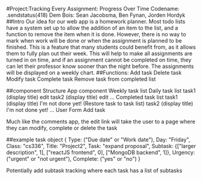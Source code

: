 #Project:Tracking Every Assignment: Progress Over Time
Codename: .sendstatus(418)
Dem Bois: Sean Jacobsma, Ben Fynan, Jorden Hordyk
##Intro
Our idea for our web app is a homework planner. Most todo lists have a system set up to allow
the addition of an item to the list, and a function to remove the item when it is done.
However, there is no way to mark when work will be done or when the assignment is planned to be finished. This is a feature that many students could benefit from, as it allows them to fully plan out their week. This will help to make all assignments are turned in on time, and if an assignment cannot be completed on time, they can let their professor know sooner than the night before. The assignments will be displayed on a weekly chart.
##Functions:
Add task
Delete task
Modify task
Complete task
Remove task from completed list

##component Structure
App component
    Weekly task list
      Daily task list
        task1 (display title)
          edit
        task2 (display title)
          edit
        ...
    Completed task list
      task1 (display title)
        I'm not done yet! (Restore task to task list)
      task2 (display title)
        I'm not done yet!
      ...
    User Form
      Add task

Much like the comments app, the edit link will take the user to a page
where they can modify, complete or delete the task

##example task object
{
  Type: ("Due date" or "Work date"),
  Day: "Friday",
  Class: "cs336",
  Title: "Project2",
  Task: "expand proposal",
  Subtask: {["larger description", 1], ["reactJS frontend", 0], ["MongoDB backend", 1]},
  Urgency: ("urgent" or "not urgent"),
  Complete: ("yes" or "no")
}

Potentially add subtask tracking where each task has a list of subtasks 
